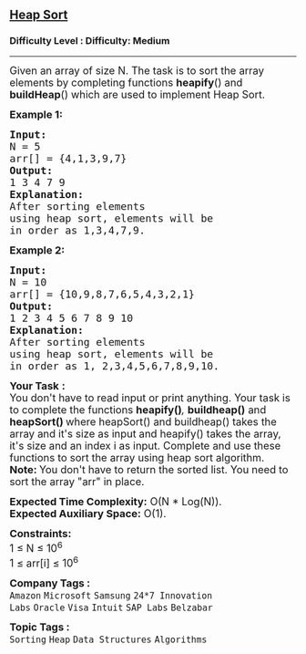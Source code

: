 <h2><a href="https://www.geeksforgeeks.org/problems/heap-sort/1?itm_source=geeksforgeeks&itm_medium=article&itm_campaign=practice_card">Heap Sort</a></h2><h3>Difficulty Level : Difficulty: Medium</h3><hr><div class="problems_problem_content__Xm_eO"><p><span style="font-size: 18px;">Given an array of size N. The task is to sort the array elements by completing functions <strong>heapify</strong>() and <strong>buildHeap</strong>() which are used to implement Heap Sort.</span></p>
<p><span style="font-size: 18px;"><strong>Example 1:</strong></span></p>
<pre><span style="font-size: 18px;"><strong>Input:
</strong>N = 5
arr[] = {4,1,3,9,7}
<strong>Output:</strong>
1 3 4 7 9<strong>
Explanation:
</strong>After sorting elements
using heap sort, elements will be
in order as 1,3,4,7,9.</span>
</pre>
<p><span style="font-size: 18px;"><strong>Example 2:</strong></span></p>
<pre><span style="font-size: 18px;"><strong>Input:
</strong>N = 10
arr[] = {10,9,8,7,6,5,4,3,2,1}
<strong>Output:</strong>
1 2 3 4 5 6 7 8 9 10<strong>
Explanation:
</strong>After sorting elements
using heap sort, elements will be
in order as 1, 2,3,4,5,6,7,8,9,10.</span></pre>
<p><span style="font-size: 18px;"><strong>Your Task</strong> <strong>:</strong><br>You don't have to read input or print anything. Your task is to complete the functions&nbsp;<strong>heapify()</strong><em>,&nbsp;</em><strong>buildheap()</strong> and <strong>heapSort() </strong>where heapSort() and buildheap() takes the array and it's size as input and heapify() takes the array, it's size and an index i as input. Complete and use these functions to sort the array using heap sort algorithm.<br><strong>Note: </strong>You don't have to return the sorted list. You need to sort the array "arr" in place.</span></p>
<p><span style="font-size: 18px;"><strong>Expected Time Complexity:</strong>&nbsp;O(N * Log(N)).<br><strong>Expected Auxiliary Space:</strong> O(1).</span></p>
<p><span style="font-size: 18px;"><strong>Constraints:</strong><br>1 ≤ N ≤ 10<sup>6</sup><br>1 ≤ arr[i] ≤ 10<sup>6</sup></span></p></div><p><span style=font-size:18px><strong>Company Tags : </strong><br><code>Amazon</code>&nbsp;<code>Microsoft</code>&nbsp;<code>Samsung</code>&nbsp;<code>24*7 Innovation Labs</code>&nbsp;<code>Oracle</code>&nbsp;<code>Visa</code>&nbsp;<code>Intuit</code>&nbsp;<code>SAP Labs</code>&nbsp;<code>Belzabar</code>&nbsp;<br><p><span style=font-size:18px><strong>Topic Tags : </strong><br><code>Sorting</code>&nbsp;<code>Heap</code>&nbsp;<code>Data Structures</code>&nbsp;<code>Algorithms</code>&nbsp;